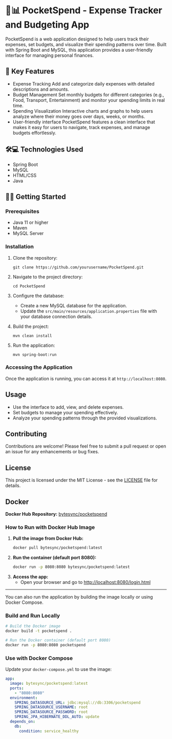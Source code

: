 # 💼📊 PocketSpend - Expense Tracker and Budgeting App

PocketSpend is a web application designed to help users track their expenses, set budgets, and visualize their spending patterns over time. Built with Spring Boot and MySQL, this application provides a user-friendly interface for managing personal finances.

## 🌟 Key Features

- Expense Tracking
Add and categorize daily expenses with detailed descriptions and amounts.
- Budget Management
Set monthly budgets for different categories (e.g., Food, Transport, Entertainment) and monitor your spending limits in real time.
- Spending Visualization
Interactive charts and graphs to help users analyze where their money goes over days, weeks, or months.
- User-friendly interface
PocketSpend features a clean interface that makes it easy for users to navigate, track expenses, and manage budgets effortlessly.

## 🛠️💻 Technologies Used

- Spring Boot
- MySQL
- HTML/CSS
- Java

## 🚀🔧 Getting Started

### Prerequisites

- Java 11 or higher
- Maven
- MySQL Server

### Installation

1. Clone the repository:
   ```
   git clone https://github.com/yourusername/PocketSpend.git
   ```

2. Navigate to the project directory:
   ```
   cd PocketSpend
   ```

3. Configure the database:
   - Create a new MySQL database for the application.
   - Update the `src/main/resources/application.properties` file with your database connection details.

4. Build the project:
   ```
   mvn clean install
   ```

5. Run the application:
   ```
   mvn spring-boot:run
   ```

### Accessing the Application

Once the application is running, you can access it at `http://localhost:8080`.

## Usage

- Use the interface to add, view, and delete expenses.
- Set budgets to manage your spending effectively.
- Analyze your spending patterns through the provided visualizations.

## Contributing

Contributions are welcome! Please feel free to submit a pull request or open an issue for any enhancements or bug fixes.

## License

This project is licensed under the MIT License - see the [LICENSE](LICENSE) file for details.

## Docker

**Docker Hub Repository:** [bytesync/pocketspend](https://hub.docker.com/r/bytesync/pocketspend-springboot)

### How to Run with Docker Hub Image

1. **Pull the image from Docker Hub:**
   ```sh
   docker pull bytesync/pocketspend:latest
   ```
2. **Run the container (default port 8080):**
   ```sh
   docker run -p 8080:8080 bytesync/pocketspend:latest
   ```
3. **Access the app:**
   - Open your browser and go to [http://localhost:8080/login.html](http://localhost:8080/login.html)

---

You can also run the application by building the image locally or using Docker Compose.

### Build and Run Locally

```sh
# Build the Docker image
docker build -t pocketspend .

# Run the Docker container (default port 8080)
docker run -p 8080:8080 pocketspend
```

### Use with Docker Compose

Update your `docker-compose.yml` to use the image:

```yaml
app:
  image: bytesync/pocketspend:latest
  ports:
    - "8080:8080"
  environment:
    SPRING_DATASOURCE_URL: jdbc:mysql://db:3306/pocketspend
    SPRING_DATASOURCE_USERNAME: root
    SPRING_DATASOURCE_PASSWORD: root
    SPRING_JPA_HIBERNATE_DDL_AUTO: update
  depends_on:
    db:
      condition: service_healthy
```
